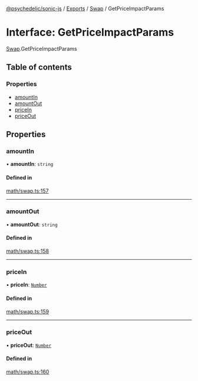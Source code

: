 [@psychedelic/sonic-js](../README.md) / [Exports](../modules.md) / [Swap](../modules/Swap.md) / GetPriceImpactParams

# Interface: GetPriceImpactParams

[Swap](../modules/Swap.md).GetPriceImpactParams

## Table of contents

### Properties

- [amountIn](Swap.GetPriceImpactParams.md#amountin)
- [amountOut](Swap.GetPriceImpactParams.md#amountout)
- [priceIn](Swap.GetPriceImpactParams.md#pricein)
- [priceOut](Swap.GetPriceImpactParams.md#priceout)

## Properties

### amountIn

• **amountIn**: `string`

#### Defined in

[math/swap.ts:157](https://github.com/Psychedelic/sonic-js/blob/33e2dd1/src/math/swap.ts#L157)

___

### amountOut

• **amountOut**: `string`

#### Defined in

[math/swap.ts:158](https://github.com/Psychedelic/sonic-js/blob/33e2dd1/src/math/swap.ts#L158)

___

### priceIn

• **priceIn**: [`Number`](../modules/Types.md#number)

#### Defined in

[math/swap.ts:159](https://github.com/Psychedelic/sonic-js/blob/33e2dd1/src/math/swap.ts#L159)

___

### priceOut

• **priceOut**: [`Number`](../modules/Types.md#number)

#### Defined in

[math/swap.ts:160](https://github.com/Psychedelic/sonic-js/blob/33e2dd1/src/math/swap.ts#L160)
